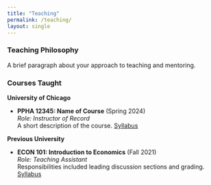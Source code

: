 ```yaml
---
title: "Teaching"
permalink: /teaching/
layout: single
---
```


### Teaching Philosophy

A brief paragraph about your approach to teaching and mentoring.

### Courses Taught

**University of Chicago**
*   **PPHA 12345: Name of Course** (Spring 2024)  
    *Role: Instructor of Record*  
    A short description of the course. [Syllabus](/assets/syllabi/syllabus_spring2024.pdf)

**Previous University**
*   **ECON 101: Introduction to Economics** (Fall 2021)  
    *Role: Teaching Assistant*  
    Responsibilities included leading discussion sections and grading. [Syllabus](/assets/syllabi/syllabus_econ101.pdf)
